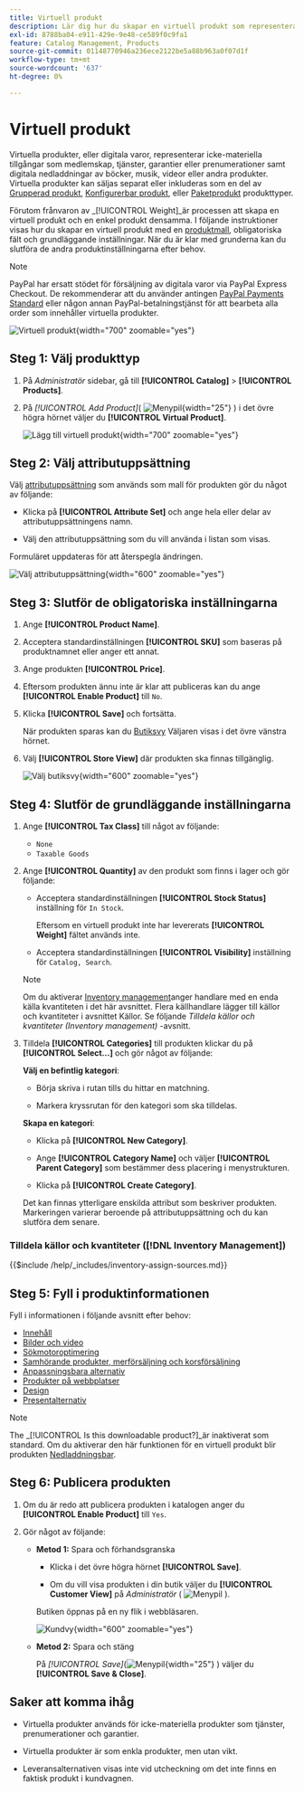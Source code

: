 ```yaml
---
title: Virtuell produkt
description: Lär dig hur du skapar en virtuell produkt som representerar en icke-materiell artikel, till exempel ett medlemskap, en tjänst, en garanti eller en prenumeration.
exl-id: 8788ba04-e911-429e-9e48-ce589f0c9fa1
feature: Catalog Management, Products
source-git-commit: 01148770946a236ece2122be5a88b963a0f07d1f
workflow-type: tm+mt
source-wordcount: '637'
ht-degree: 0%

---
```


# Virtuell produkt

Virtuella produkter, eller digitala varor, representerar icke-materiella tillgångar som medlemskap, tjänster, garantier eller prenumerationer samt digitala nedladdningar av böcker, musik, videor eller andra produkter. Virtuella produkter kan säljas separat eller inkluderas som en del av [Grupperad produkt](product-create-grouped.md), [Konfigurerbar produkt](product-create-configurable.md), eller [Paketprodukt](product-create-bundle.md) produkttyper.

Förutom frånvaron av _[!UICONTROL Weight]_är processen att skapa en virtuell produkt och en enkel produkt densamma. I följande instruktioner visas hur du skapar en virtuell produkt med en [produktmall](attribute-sets.md), obligatoriska fält och grundläggande inställningar. När du är klar med grunderna kan du slutföra de andra produktinställningarna efter behov.

>[!NOTE]
>
>PayPal har ersatt stödet för försäljning av digitala varor via PayPal Express Checkout. De rekommenderar att du använder antingen [PayPal Payments Standard](../stores-purchase/paypal-payments-standard.md) eller någon annan PayPal-betalningstjänst för att bearbeta alla order som innehåller virtuella produkter.

![Virtuell produkt](./assets/product-virtual-membership.png){width="700" zoomable="yes"}

## Steg 1: Välj produkttyp

1. På _Administratör_ sidebar, gå till **[!UICONTROL Catalog]** > **[!UICONTROL Products]**.

1. På _[!UICONTROL Add Product]_( ![Menypil](../assets/icon-menu-down-arrow-red.png){width="25"} ) i det övre högra hörnet väljer du **[!UICONTROL Virtual Product]**.

   ![Lägg till virtuell produkt](./assets/product-add-virtual.png){width="700" zoomable="yes"}

## Steg 2: Välj attributuppsättning

Välj [attributuppsättning](attribute-sets.md) som används som mall för produkten gör du något av följande:

- Klicka på **[!UICONTROL Attribute Set]** och ange hela eller delar av attributuppsättningens namn.

- Välj den attributuppsättning som du vill använda i listan som visas.

Formuläret uppdateras för att återspegla ändringen.

![Välj attributuppsättning](./assets/product-create-choose-attribute-set.png){width="600" zoomable="yes"}

## Steg 3: Slutför de obligatoriska inställningarna

1. Ange **[!UICONTROL Product Name]**.

1. Acceptera standardinställningen **[!UICONTROL SKU]** som baseras på produktnamnet eller anger ett annat.

1. Ange produkten **[!UICONTROL Price]**.

1. Eftersom produkten ännu inte är klar att publiceras kan du ange **[!UICONTROL Enable Product]** till `No`.

1. Klicka **[!UICONTROL Save]** och fortsätta.

   När produkten sparas kan du [Butiksvy](introduction.md#product-scope) Väljaren visas i det övre vänstra hörnet.

1. Välj **[!UICONTROL Store View]** där produkten ska finnas tillgänglig.

   ![Välj butiksvy](./assets/product-create-store-view-choose.png){width="600" zoomable="yes"}

## Steg 4: Slutför de grundläggande inställningarna

1. Ange **[!UICONTROL Tax Class]** till något av följande:

   - `None`
   - `Taxable Goods`

1. Ange **[!UICONTROL Quantity]** av den produkt som finns i lager och gör följande:

   - Acceptera standardinställningen **[!UICONTROL Stock Status]** inställning för `In Stock`.

     Eftersom en virtuell produkt inte har levererats **[!UICONTROL Weight]** fältet används inte.

   - Acceptera standardinställningen **[!UICONTROL Visibility]** inställning för `Catalog, Search`.

   >[!NOTE]
   >
   >Om du aktiverar [Inventory management](../inventory-management/introduction.md)anger handlare med en enda källa kvantiteten i det här avsnittet. Flera källhandlare lägger till källor och kvantiteter i avsnittet Källor. Se följande _Tilldela källor och kvantiteter (Inventory management)_ -avsnitt.

1. Tilldela **[!UICONTROL Categories]** till produkten klickar du på **[!UICONTROL Select…]** och gör något av följande:

   **Välj en befintlig kategori**:

   - Börja skriva i rutan tills du hittar en matchning.

   - Markera kryssrutan för den kategori som ska tilldelas.

   **Skapa en kategori**:

   - Klicka på **[!UICONTROL New Category]**.

   - Ange **[!UICONTROL Category Name]** och väljer **[!UICONTROL Parent Category]** som bestämmer dess placering i menystrukturen.

   - Klicka på **[!UICONTROL Create Category]**.

   Det kan finnas ytterligare enskilda attribut som beskriver produkten. Markeringen varierar beroende på attributuppsättning och du kan slutföra dem senare.

### Tilldela källor och kvantiteter ([!DNL Inventory Management])

{{$include /help/_includes/inventory-assign-sources.md}}

## Steg 5: Fyll i produktinformationen

Fyll i informationen i följande avsnitt efter behov:

- [Innehåll](product-content.md)
- [Bilder och video](product-images-and-video.md)
- [Sökmotoroptimering](product-search-engine-optimization.md)
- [Samhörande produkter, merförsäljning och korsförsäljning](related-products-up-sells-cross-sells.md)
- [Anpassningsbara alternativ](settings-advanced-custom-options.md)
- [Produkter på webbplatser](settings-basic-websites.md)
- [Design](settings-advanced-design.md)
- [Presentalternativ](product-gift-options.md)

>[!NOTE]
>
>The _[!UICONTROL Is this downloadable product?]_är inaktiverat som standard. Om du aktiverar den här funktionen för en virtuell produkt blir produkten [Nedladdningsbar](product-create-downloadable.md#downloadable-product).

## Steg 6: Publicera produkten

1. Om du är redo att publicera produkten i katalogen anger du **[!UICONTROL Enable Product]** till `Yes`.

1. Gör något av följande:

   - **Metod 1:** Spara och förhandsgranska

      - Klicka i det övre högra hörnet **[!UICONTROL Save]**.

      - Om du vill visa produkten i din butik väljer du **[!UICONTROL Customer View]** på _Administratör_ ( ![Menypil](../assets/icon-menu-down-arrow-black.png) ).

     Butiken öppnas på en ny flik i webbläsaren.

     ![Kundvy](./assets/product-admin-customer-view.png){width="600" zoomable="yes"}

   - **Metod 2:** Spara och stäng

     På _[!UICONTROL Save]_(![Menypil](../assets/icon-menu-down-arrow-red.png){width="25"} ) väljer du **[!UICONTROL Save & Close]**.

## Saker att komma ihåg

- Virtuella produkter används för icke-materiella produkter som tjänster, prenumerationer och garantier.

- Virtuella produkter är som enkla produkter, men utan vikt.

- Leveransalternativen visas inte vid utcheckning om det inte finns en faktisk produkt i kundvagnen.
